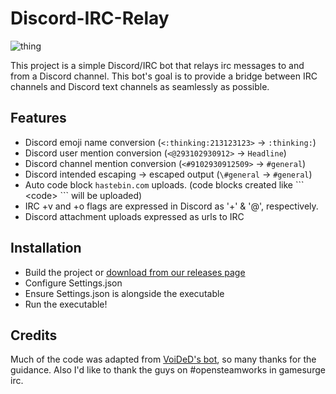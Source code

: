 # Discord-IRC-Relay
![thing](https://i.gyazo.com/2add2e5f5c56abe66b63564e71c4152c.gif)

This project is a simple Discord/IRC bot that relays irc messages to and from a Discord channel. This bot's goal is to provide a bridge between IRC channels and Discord text channels as seamlessly as possible.

## Features
* Discord emoji name conversion (`<:thinking:213123123>` -> `:thinking:`)
* Discord user mention conversion (`<@293102930912>` -> `Headline`)
* Discord channel mention conversion (`<#9102930912509>` -> `#general`)
* Discord intended escaping -> escaped output (`\#general` -> `#general`)
* Auto code block `hastebin.com` uploads. (code blocks created like \``` \<code> \``` will be uploaded)
* IRC +v and +o flags are expressed in Discord as '+' & '@', respectively. 
* Discord attachment uploads expressed as urls to IRC

## Installation
- Build the project or [download from our releases page](https://github.com/Headline22/Discord-IRC-Relay/releases)
- Configure Settings.json
- Ensure Settings.json is alongside the executable
- Run the executable!

## Credits 
Much of the code was adapted from [VoiDeD's bot](https://github.com/VoiDeD/steam-irc-bot/), so many thanks for the guidance. Also I'd like to thank the guys on #opensteamworks in gamesurge irc.
